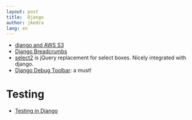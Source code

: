 ```yaml
---
layout: post
title:  Django
author: jkedra
lang: en
---
```



* [django and AWS S3](https://www.caktusgroup.com/blog/2014/11/10/Using-Amazon-S3-to-store-your-Django-sites-static-and-media-files/)
* [Django Breadcrumbs][djbreadcrumbs]
* [select2][Select2] is jQuery replacement for select boxes.
    Nicely integrated with django.
* [Django Debug Toolbar][debug-toolbar]: a must!

# Testing
* [Testing in Django](https://realpython.com/blog/python/testing-in-django-part-1-best-practices-and-examples/)



[djbreadcrumbs]: https://django-bootstrap-breadcrumbs.readthedocs.org/en/latest/
[select2]: https://github.com/select2/select2
[debug-toolbar]: https://github.com/django-debug-toolbar/django-debug-toolbar


